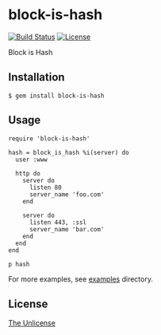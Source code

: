 # block-is-hash

[![Build Status](https://travis-ci.org/raviqqe/block-is-hash.svg?branch=master)](https://travis-ci.org/raviqqe/block-is-hash)
[![License](https://img.shields.io/badge/license-unlicense-lightgray.svg)](https://unlicense.org)

Block is Hash

## Installation

```
$ gem install block-is-hash
```

## Usage

```
require 'block-is-hash'

hash = block_is_hash %i(server) do
  user :www

  http do
    server do
      listen 80
      server_name 'foo.com'
    end

    server do
      listen 443, :ssl
      server_name 'bar.com'
    end
  end
end

p hash
```

For more examples, see [examples](examples) directory.

## License

[The Unlicense](https://unlicense.org)
